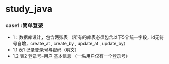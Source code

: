 # study_java
### case1 :简单登录
- 1：数据库设计，包含两张表 （所有的库表必须包含以下5个统一字段，id无符号自增，create_at , create_by , update_at , update_by）
- 1.1 表1 记录登录号与密码（明文）
- 1.2 表2 登录号-用户 基本信息 （一名用户仅有一个登录号）
